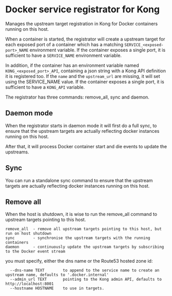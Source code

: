 # Docker service registrator for Kong
 
Manages the upstream target registration in Kong for Docker containers running on this host.

When a container is started, the registrator will create a upstream target for each
exposed port of a container which has a matching `SERVICE_<exposed-port>_NAME` environment
variable. If the container exposes a single port, it is sufficient to have a `SERVICE_NAME`
environment variable.

In addition, if the container has an environment variable named `KONG_<exposed_port>_API`,
containing a json string with a Kong API definition it is registered too. If the `name`
and the `upstream_url` are missing, it will set using the SERVICE\_NAME value. If the
container exposes a single port, it is sufficient to have a `KONG_API` variable.

The registrator has three commands: remove\_all, sync and daemon.

## Daemon mode
When the registrator starts in daemon mode it will first do a full sync, to ensure that
the upstream targets are actually reflecting docker instances running on this host.

After that, it will process Docker container start and die events to update the upstreams.

## Sync
You can run a standalone sync command to ensure that the upstream targets are 
actually reflecting docker instances running on this host. 

## Remove all
When the host is shutdown, it is wise to run the remove\_all command to upstream
targets pointing to this host.


```
remove_all  - remove all upstream targets pointing to this host, but run on host shutdown
sync        - synchronise the upstream targets with the running containers 
daemon      - continuously update the upstream targets by subscribing to the Docker event stream
```

you must specify, either the dns name or the Route53 hosted zone id:

```
  --dns-name TEXT        to append to the service name to create an upstream name, defaults to '.docker.internal'
  --admin_url TEXT       pointing to the Kong admin API, defaults to http://localhost:8001
  --hostname HOSTNAME    to use in targets.
```

